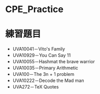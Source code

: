 # CPE_Practice

# 練習題目
* UVA10041－Vito's Family
* UVA10929－You Can Say 11
* UVA10055－Hashmat the brave warrior
* UVA10035－Primary Arithmetic
* UVA100－The 3n + 1 problem
* UVA10222－Decode the Mad man
* UVA272－TeX Quotes
